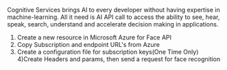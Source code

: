 Cognitive Services brings AI to every developer without having expertise in machine-learning. All it need is AI API call to access the ability to see, hear, speak, search, understand and accelerate decision making in applications.

1) Create a new resource in Microsoft Azure for Face API
2) Copy Subscription and endpoint URL's from Azure
3) Create a configuration file for subscription keys(One Time Only)
4)Create Headers and params, then send a request for face recognition
